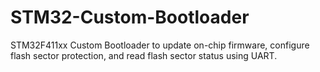 # STM32-Custom-Bootloader
STM32F411xx Custom Bootloader to update on-chip firmware, configure flash sector protection, and read flash sector status using UART.
